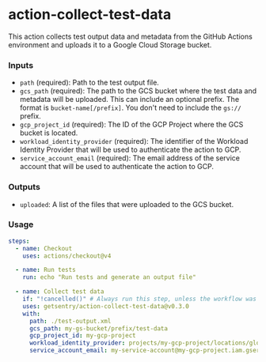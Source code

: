 # action-collect-test-data

This action collects test output data and metadata from the GitHub Actions
environment and uploads it to a Google Cloud Storage bucket.

### Inputs

- `path` (required): Path to the test output file.
- `gcs_path` (required): The path to the GCS bucket where the test data and
  metadata will be uploaded. This can include an optional prefix. The format is
  `bucket-name[/prefix]`. You don't need to include the `gs://` prefix.
- `gcp_project_id` (required): The ID of the GCP Project where the GCS bucket is
  located.
- `workload_identity_provider` (required): The identifier of the Workload
  Identity Provider that will be used to authenticate the action to GCP.
- `service_account_email` (required): The email address of the service account
  that will be used to authenticate the action to GCP.

### Outputs

- `uploaded`: A list of the files that were uploaded to the GCS bucket.

### Usage

```yaml
steps:
  - name: Checkout
    uses: actions/checkout@v4

  - name: Run tests
    run: echo "Run tests and generate an output file"

  - name: Collect test data
    if: "!cancelled()" # Always run this step, unless the workflow was cancelled
    uses: getsentry/action-collect-test-data@v0.3.0
    with:
      path: ./test-output.xml
      gcs_path: my-gs-bucket/prefix/test-data
      gcp_project_id: my-gcp-project
      workload_identity_provider: projects/my-gcp-project/locations/global/workloadIdentityPools/my-pool/providers/my-provider
      service_account_email: my-service-account@my-gcp-project.iam.gserviceaccount.com
```
